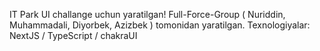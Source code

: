 IT Park UI challange uchun yaratilgan!
Full-Force-Group ( Nuriddin, Muhammadali, Diyorbek, Azizbek ) tomonidan yaratilgan.
Texnologiyalar: NextJS / TypeScript / chakraUI
